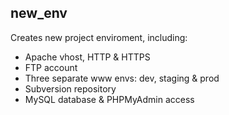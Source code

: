new_env
-------

Creates new project enviroment, including:

 * Apache vhost, HTTP & HTTPS
 * FTP account
 * Three separate www envs: dev, staging & prod
 * Subversion repository
 * MySQL database & PHPMyAdmin access

